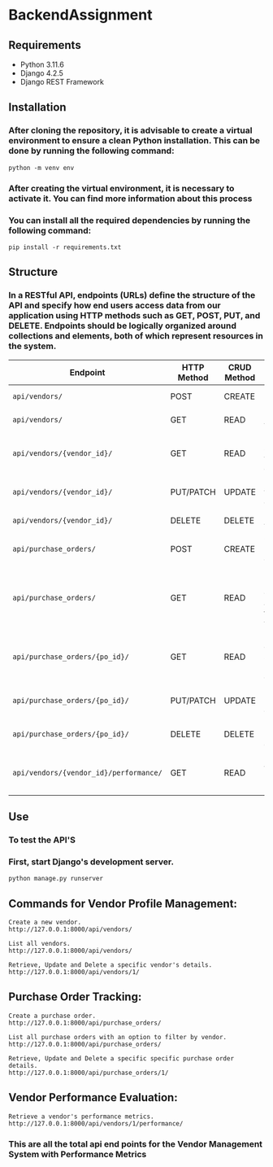 # BackendAssignment 


## Requirements

- Python 3.11.6
- Django 4.2.5
- Django REST Framework


## Installation

### After cloning the repository, it is advisable to create a virtual environment to ensure a clean Python installation. This can be done by running the following command:

```
python -m venv env
```

### After creating the virtual environment, it is necessary to activate it. You can find more information about this process
### You can install all the required dependencies by running the following command:

```
pip install -r requirements.txt
```


## Structure

### In a RESTful API, endpoints (URLs) define the structure of the API and specify how end users access data from our application using HTTP methods such as GET, POST, PUT, and DELETE. Endpoints should be logically organized around collections and elements, both of which represent resources in the system.

Endpoint |  HTTP Method |  CRUD Method |  Result
-- |  -- |  -- |  --
`api/vendors/` | POST | CREATE | Create a new vendor.
`api/vendors/`| GET | READ | List all vendors.
`api/vendors/{vendor_id}/`| GET | READ | Retrieve a specific vendor's details.
`api/vendors/{vendor_id}/`| PUT/PATCH | UPDATE | Update a vendor's details.
`api/vendors/{vendor_id}/`| DELETE | DELETE | Delete a vendor.
`api/purchase_orders/` | POST | CREATE | Create a purchase order.
`api/purchase_orders/`| GET | READ | List all purchase orders with an option to filter by vendor.
`api/purchase_orders/{po_id}/`| GET | READ | Retrieve details of a specific purchase order.
`api/purchase_orders/{po_id}/`| PUT/PATCH | UPDATE | Update a purchase order.
`api/purchase_orders/{po_id}/`| DELETE | DELETE | Delete a purchase order.
`api/vendors/{vendor_id}/performance/`| GET | READ | Retrieve a vendor's performance metrics.

## Use

### To test the API'S

### First, start Django's development server.

```
python manage.py runserver
```

## Commands for Vendor Profile Management:

```
Create a new vendor.
http://127.0.0.1:8000/api/vendors/

List all vendors.
http://127.0.0.1:8000/api/vendors/

Retrieve, Update and Delete a specific vendor's details.
http://127.0.0.1:8000/api/vendors/1/
```

## Purchase Order Tracking:
```
Create a purchase order.
http://127.0.0.1:8000/api/purchase_orders/

List all purchase orders with an option to filter by vendor.
http://127.0.0.1:8000/api/purchase_orders/

Retrieve, Update and Delete a specific specific purchase order details.
http://127.0.0.1:8000/api/purchase_orders/1/
```

## Vendor Performance Evaluation:
```
Retrieve a vendor's performance metrics.
http://127.0.0.1:8000/api/vendors/1/performance/
```

### This are all the total api end points for the Vendor Management System with Performance Metrics